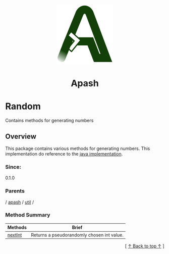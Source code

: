 
<div align='center' id='apash-top'>
  <a href='https://github.com/hastec-fr/apash'>
    <img alt='apash-logo' src='../../../../../assets/apash-logo.svg'/>
  </a>

  # Apash
</div>

# Random

Contains methods for generating numbers

## Overview

This package contains various methods for generating numbers.
This implementation do reference to the [java implementation](https://docs.oracle.com/en/java/javase/21/docs/api/java.base/java/util/random/package-summary.html).

### Since:
0.1.0

### Parents
<!-- apash.parentBegin -->
[](../../../.md) / [apash](../../apash.md) / [util](../util.md) / 
<!-- apash.parentEnd -->

### Method Summary
<!-- apash.summaryTableBegin -->
| Methods                  | Brief                                 |
|--------------------------|---------------------------------------|
|[nextInt](Random/nextInt.md)|Returns a pseudorandomly chosen int value.|
<!-- apash.summaryTableEnd -->



  <div align='right'>[ <a href='#apash-top'>↑ Back to top ↑</a> ]</div>

